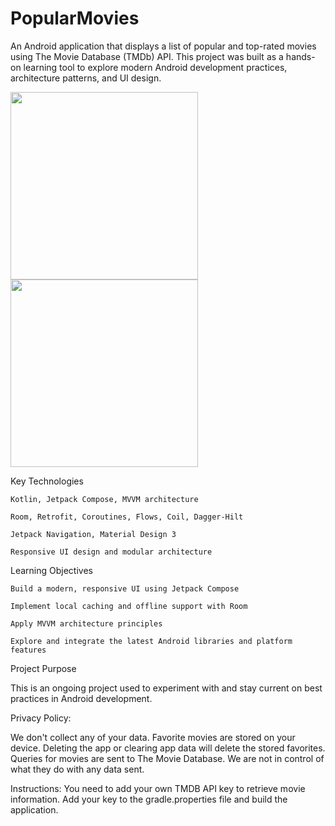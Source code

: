 # PopularMovies
An Android application that displays a list of popular and top-rated movies using The Movie Database (TMDb) API. This project was built as a hands-on learning tool to explore modern Android development practices, architecture patterns, and UI design.

<img src=https://github.com/user-attachments/assets/3a4b42d6-6d89-4b37-8427-294ca05dfc86 width=300> <img src=https://github.com/user-attachments/assets/3b412a5a-ef73-4caa-9156-58922f19b93b width=300> 

Key Technologies

    Kotlin, Jetpack Compose, MVVM architecture

    Room, Retrofit, Coroutines, Flows, Coil, Dagger-Hilt

    Jetpack Navigation, Material Design 3

    Responsive UI design and modular architecture

Learning Objectives

    Build a modern, responsive UI using Jetpack Compose

    Implement local caching and offline support with Room

    Apply MVVM architecture principles

    Explore and integrate the latest Android libraries and platform features

Project Purpose

This is an ongoing project used to experiment with and stay current on best practices in Android development.

Privacy Policy:

We don't collect any of your data.  Favorite movies are stored on your device.  Deleting the app or clearing app data will delete the stored favorites.  Queries for movies are sent to The Movie Database.  We are not in control of what they do with any data sent.

Instructions:  You need to add your own TMDB API key to retrieve movie information.  Add your key to the gradle.properties file and build the application.
